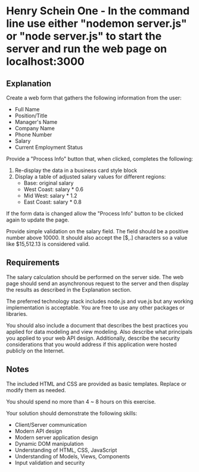 ﻿
# Henry Schein One - In the command line use either "nodemon server.js" or "node server.js" to start the server and run the web page on localhost:3000
## Explanation

Create a web form that gathers the following information from the user:

- Full Name
- Position/Title
- Manager's Name
- Company Name
- Phone Number
- Salary
- Current Employment Status

Provide a "Process Info" button that, when clicked, completes the following:

1. Re-display the data in a business card style block
2. Display a table of adjusted salary values for different regions:
	- Base: original salary
	- West Coast: salary * 0.6
	- Mid West: salary * 1.2
	- East Coast: salary * 0.8

If the form data is changed allow the "Process Info" button to be clicked again to update the page.

Provide simple validation on the salary field. The field should be a positive number above 10000.
It should also accept the [$,.] characters so a value like $15,512.13 is considered valid.

## Requirements

The salary calculation should be performed on the server side. The web page should send an asynchronous request to the server and then display the results as described in the Explanation section.

The preferred technology stack includes node.js and vue.js but any working implementation is acceptable. You are free to use any other packages or libraries.

You should also include a document that describes the best practices you applied for data modeling and view modeling. Also describe what principals you applied to your web API design.
Additionally, describe the security considerations that you would address if this application were hosted publicly on the Internet.

## Notes

The included HTML and CSS are provided as basic templates. Replace or modify them as needed.

You should spend no more than 4 ~ 8 hours on this exercise.

Your solution should demonstrate the following skills:
- Client/Server communication
- Modern API design
- Modern server application design
- Dynamic DOM manipulation
- Understanding of HTML, CSS, JavaScript
- Understanding of Models, Views, Components
- Input validation and security


